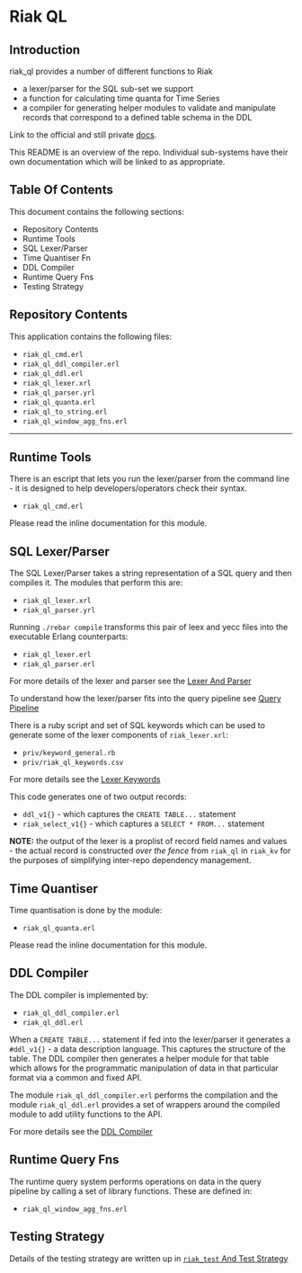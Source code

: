 # Riak QL

## Introduction

riak_ql provides a number of different functions to Riak

* a lexer/parser for the SQL sub-set we support
* a function for calculating time quanta for Time Series
* a compiler for generating helper modules to validate and manipulate records that correspond to a defined table schema in the DDL

Link to the official and still private [docs](https://github.com/basho/private_basho_docs/tree/timeseries/1.0.0/source/languages/en/riakts).

This README is an overview of the repo. Individual sub-systems have their own documentation which will be linked to as appropriate.

## Table Of Contents

This document contains the following sections:

* Repository Contents
* Runtime Tools
* SQL Lexer/Parser
* Time Quantiser Fn
* DDL Compiler
* Runtime Query Fns
* Testing Strategy

## Repository Contents

This application contains the following files:

* `riak_ql_cmd.erl`
* `riak_ql_ddl_compiler.erl`
* `riak_ql_ddl.erl`
* `riak_ql_lexer.xrl`
* `riak_ql_parser.yrl`
* `riak_ql_quanta.erl`
* `riak_ql_to_string.erl`
* `riak_ql_window_agg_fns.erl`

----

## Runtime Tools

There is an escript that lets you run the lexer/parser from the command line - it is designed to help developers/operators check their syntax.

* `riak_ql_cmd.erl`

Please read the inline documentation for this module.

## SQL Lexer/Parser

The SQL Lexer/Parser takes a string representation of a SQL query and then compiles it. The modules that perform this are:

* `riak_ql_lexer.xrl`
* `riak_ql_parser.yrl`

Running `./rebar compile` transforms this pair of leex and yecc files into the executable Erlang counterparts:

* `riak_ql_lexer.erl`
* `riak_ql_parser.erl`

For more details of the lexer and parser see the [Lexer And Parser](./doc/lexer_parser.md)

To understand how the lexer/parser fits into the query pipeline see [Query Pipeline](./doc/the_query_pipeline.md)

There is a ruby script and set of SQL keywords which can be used to generate some of the lexer components of `riak_lexer.xrl`:

* `priv/keyword_general.rb`
* `priv/riak_ql_keywords.csv`

For more details see the [Lexer Keywords](./doc/lexer_keywords.md)

This code generates one of two output records:

* `ddl_v1{}` - which captures the `CREATE TABLE...` statement
* `riak_select_v1{}` - which captures a `SELECT * FROM...` statement

**NOTE:** the output of the lexer is a proplist of record field names and values - the actual record is constructed *over the fence* from `riak_ql` in `riak_kv` for the purposes of simplifying inter-repo dependency management.

## Time Quantiser

Time quantisation is done by the module:

* `riak_ql_quanta.erl`

Please read the inline documentation for this module.

## DDL Compiler

The DDL compiler is implemented by:

* `riak_ql_ddl_compiler.erl`
* `riak_ql_ddl.erl`

When a `CREATE TABLE...` statement if fed into the lexer/parser it generates a `#ddl_v1{}` - a data description language. This captures the structure of the table. The DDL compiler then generates a helper module for that table which allows for the programmatic manipulation of data in that particular format via a common and fixed API.

The module `riak_ql_ddl_compiler.erl` performs the compilation and the module `riak_ql_ddl.erl` provides a set of wrappers around the compiled module to add utility functions to the API.

For more details see the [DDL Compiler](./doc/ddl_compiler.md)

## Runtime Query Fns

The runtime query system performs operations on data in the query pipeline by calling a set of library functions. These are defined in:

* `riak_ql_window_agg_fns.erl`

## Testing Strategy

Details of the testing strategy are written up in [`riak_test` And Test Strategy](./doc/riak_test_and_test_strategy.md)
